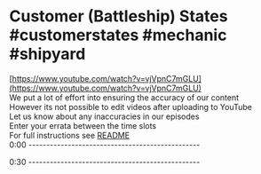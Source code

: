 # Customer (Battleship) States #customerstates #mechanic #shipyard

[https://www.youtube.com/watch?v=vjVpnC7mGLU](https://www.youtube.com/watch?v=vjVpnC7mGLU)  
We put a lot of effort into ensuring the accuracy of our content  
However its not possible to edit videos after uploading to YouTube  
Let us know about any inaccuracies in our episodes  
Enter your errata between the time slots  
For full instructions see [README](../../..#readme)  
0:00 ------------------------------------------------  




0:30 ------------------------------------------------  




